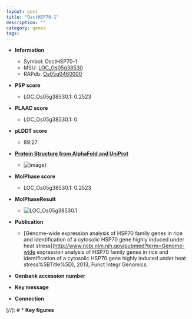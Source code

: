 ```yaml
---
layout: post
title: "OsctHSP70-1"
description: ""
category: genes
tags: 
---
```


* **Information**  
    + Symbol: OsctHSP70-1  
    + MSU: [LOC_Os05g38530](http://rice.plantbiology.msu.edu/cgi-bin/ORF_infopage.cgi?orf=LOC_Os05g38530)  
    + RAPdb: [Os05g0460000](http://rapdb.dna.affrc.go.jp/viewer/gbrowse_details/irgsp1?name=Os05g0460000)  

* **PSP score**  
    + LOC_Os05g38530.1: 0.2523 

* **PLAAC score**  
    + LOC_Os05g38530.1: 0 

* **pLDDT score**
    + 89.27

* **[Protein Structure from AlphaFold and UniProt](https://www.uniprot.org/uniprotkb/Q6L509/entry#structure)**
    + ![image](https://ricepsp.github.io/images/Q6/AF-Q6L509-F1.png))

* **MolPhase score**
    + LOC_Os05g38530.1: 0.2523

* **MolPhaseResult**
    + ![LOC_Os05g38530.1](https://ricepsp.github.io/pictures/LOC_Os05g/LOC_Os05g38530.1.png)

* **Publication**  
    + [Genome-wide expression analysis of HSP70 family genes in rice and identification of a cytosolic HSP70 gene highly induced under heat stress](http://www.ncbi.nlm.nih.gov/pubmed?term=Genome-wide expression analysis of HSP70 family genes in rice and identification of a cytosolic HSP70 gene highly induced under heat stress%5BTitle%5D), 2013, Funct Integr Genomics.

* **Genbank accession number**  

* **Key message**  

* **Connection**  

[//]: # * **Key figures**  


